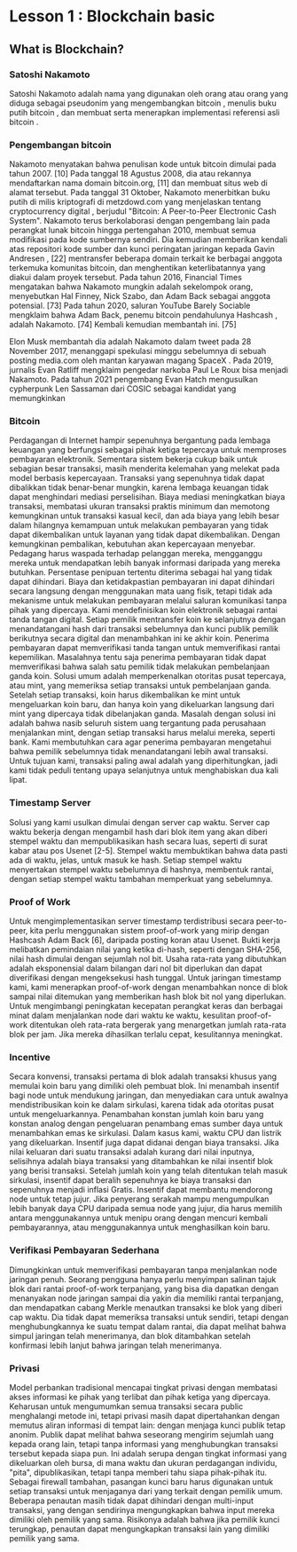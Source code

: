 # Lesson 1 : Blockchain basic

## What is Blockchain?

### Satoshi Nakamoto
Satoshi Nakamoto adalah nama yang digunakan oleh orang atau orang yang diduga sebagai pseudonim  yang mengembangkan bitcoin , menulis buku putih bitcoin , dan membuat serta menerapkan implementasi referensi asli bitcoin . 
### Pengembangan bitcoin
Nakamoto menyatakan bahwa penulisan kode untuk bitcoin dimulai pada tahun 2007. [10] Pada tanggal 18 Agustus 2008, dia atau rekannya mendaftarkan nama domain bitcoin.org, [11] dan membuat situs web di alamat tersebut. Pada tanggal 31 Oktober, Nakamoto menerbitkan buku putih di milis kriptografi di metzdowd.com yang menjelaskan tentang cryptocurrency digital , berjudul "Bitcoin: A Peer-to-Peer Electronic Cash System". Nakamoto terus berkolaborasi dengan pengembang lain pada perangkat lunak bitcoin hingga pertengahan 2010, membuat semua modifikasi pada kode sumbernya sendiri. Dia kemudian memberikan kendali atas repositori kode sumber dan kunci peringatan jaringan kepada Gavin Andresen , [22] mentransfer beberapa domain terkait ke berbagai anggota terkemuka komunitas bitcoin, dan menghentikan keterlibatannya yang diakui dalam proyek tersebut. Pada tahun 2016, Financial Times mengatakan bahwa Nakamoto mungkin adalah sekelompok orang, menyebutkan Hal Finney, Nick Szabo, dan Adam Back sebagai anggota potensial. [73] Pada tahun 2020, saluran YouTube Barely Sociable mengklaim bahwa Adam Back, penemu bitcoin pendahulunya Hashcash , adalah Nakamoto. [74] Kembali kemudian membantah ini. [75]

Elon Musk membantah dia adalah Nakamoto dalam tweet pada 28 November 2017, menanggapi spekulasi minggu sebelumnya di sebuah posting media.com oleh mantan karyawan magang SpaceX . Pada 2019, jurnalis Evan Ratliff mengklaim pengedar narkoba Paul Le Roux bisa menjadi Nakamoto. Pada tahun 2021 pengembang Evan Hatch mengusulkan cypherpunk Len Sassaman dari COSIC sebagai kandidat yang memungkinkan

### Bitcoin
Perdagangan di Internet hampir sepenuhnya bergantung pada lembaga keuangan yang berfungsi sebagai pihak ketiga tepercaya untuk memproses pembayaran elektronik. Sementara sistem bekerja cukup baik untuk sebagian besar transaksi, masih menderita kelemahan yang melekat pada model berbasis kepercayaan. Transaksi yang sepenuhnya tidak dapat dibalikkan tidak benar-benar mungkin, karena lembaga keuangan tidak dapat menghindari mediasi perselisihan. Biaya mediasi meningkatkan biaya transaksi, membatasi ukuran transaksi praktis minimum dan memotong kemungkinan untuk transaksi kasual kecil, dan ada biaya yang lebih besar dalam hilangnya kemampuan untuk melakukan pembayaran yang tidak dapat dikembalikan untuk layanan yang tidak dapat dikembalikan. Dengan kemungkinan pembalikan, kebutuhan akan kepercayaan menyebar. Pedagang harus waspada terhadap pelanggan mereka, mengganggu mereka untuk mendapatkan lebih banyak informasi daripada yang mereka butuhkan. Persentase penipuan tertentu diterima sebagai hal yang tidak dapat dihindari. Biaya dan ketidakpastian pembayaran ini dapat dihindari secara langsung dengan menggunakan mata uang fisik, tetapi tidak ada mekanisme untuk melakukan pembayaran melalui saluran komunikasi tanpa pihak yang dipercaya. 
Kami mendefinisikan koin elektronik sebagai rantai tanda tangan digital. Setiap pemilik mentransfer koin ke selanjutnya dengan menandatangani hash dari transaksi sebelumnya dan kunci publik pemilik berikutnya secara digital dan menambahkan ini ke akhir koin. Penerima pembayaran dapat memverifikasi tanda tangan untuk memverifikasi rantai kepemilikan. 
Masalahnya tentu saja penerima pembayaran tidak dapat memverifikasi bahwa salah satu pemilik tidak melakukan pembelanjaan ganda koin. Solusi umum adalah memperkenalkan otoritas pusat tepercaya, atau mint, yang memeriksa setiap transaksi untuk pembelanjaan ganda. Setelah setiap transaksi, koin harus dikembalikan ke mint untuk mengeluarkan koin baru, dan hanya koin yang dikeluarkan langsung dari mint yang dipercaya tidak dibelanjakan ganda. Masalah dengan solusi ini adalah bahwa nasib seluruh sistem uang tergantung pada perusahaan menjalankan mint, dengan setiap transaksi harus melalui mereka, seperti bank. Kami membutuhkan cara agar penerima pembayaran mengetahui bahwa pemilik sebelumnya tidak menandatangani lebih awal transaksi. Untuk tujuan kami, transaksi paling awal adalah yang diperhitungkan, jadi kami tidak peduli tentang upaya selanjutnya untuk menghabiskan dua kali lipat. 

### Timestamp Server
Solusi yang kami usulkan dimulai dengan server cap waktu. Server cap waktu bekerja dengan mengambil hash dari blok item yang akan diberi stempel waktu dan mempublikasikan hash secara luas, seperti di surat kabar atau pos Usenet [2-5]. Stempel waktu membuktikan bahwa data pasti ada di waktu, jelas, untuk masuk ke hash. Setiap stempel waktu menyertakan stempel waktu sebelumnya di hashnya, membentuk rantai, dengan setiap stempel waktu tambahan memperkuat yang sebelumnya.

### Proof of Work
Untuk mengimplementasikan server timestamp terdistribusi secara peer-to-peer, kita perlu menggunakan sistem proof-of-work yang mirip dengan Hashcash Adam Back [6], daripada posting koran atau Usenet. Bukti kerja melibatkan pemindaian nilai yang ketika di-hash, seperti dengan SHA-256, nilai hash dimulai dengan sejumlah nol bit. Usaha rata-rata yang dibutuhkan adalah eksponensial dalam bilangan dari nol bit diperlukan dan dapat diverifikasi dengan mengeksekusi hash tunggal. Untuk jaringan timestamp kami, kami menerapkan proof-of-work dengan menambahkan nonce di blok sampai nilai ditemukan yang memberikan hash blok bit nol yang diperlukan. Untuk mengimbangi peningkatan kecepatan perangkat keras dan berbagai minat dalam menjalankan node dari waktu ke waktu, kesulitan proof-of-work ditentukan oleh rata-rata bergerak yang menargetkan jumlah rata-rata blok per jam. Jika mereka dihasilkan terlalu cepat, kesulitannya meningkat.

### Incentive
Secara konvensi, transaksi pertama di blok adalah transaksi khusus yang memulai koin baru yang dimiliki oleh pembuat blok. Ini menambah insentif bagi node untuk mendukung jaringan, dan menyediakan cara untuk awalnya mendistribusikan koin ke dalam sirkulasi, karena tidak ada otoritas pusat untuk mengeluarkannya. Penambahan konstan jumlah koin baru yang konstan analog dengan pengeluaran penambang emas sumber daya untuk menambahkan emas ke sirkulasi. Dalam kasus kami, waktu CPU dan listrik yang dikeluarkan. Insentif juga dapat didanai dengan biaya transaksi. Jika nilai keluaran dari suatu transaksi adalah kurang dari nilai inputnya, selisihnya adalah biaya transaksi yang ditambahkan ke nilai insentif blok yang berisi transaksi. Setelah jumlah koin yang telah ditentukan telah masuk sirkulasi, insentif dapat beralih sepenuhnya ke biaya transaksi dan sepenuhnya menjadi inflasi Gratis. Insentif dapat membantu mendorong node untuk tetap jujur. Jika penyerang serakah mampu mengumpulkan lebih banyak daya CPU daripada semua node yang jujur, dia harus memilih antara menggunakannya untuk menipu orang dengan mencuri kembali pembayarannya, atau menggunakannya untuk menghasilkan koin baru. 

### Verifikasi Pembayaran Sederhana
Dimungkinkan untuk memverifikasi pembayaran tanpa menjalankan node jaringan penuh. Seorang pengguna hanya perlu menyimpan salinan tajuk blok dari rantai proof-of-work terpanjang, yang bisa dia dapatkan dengan menanyakan node jaringan sampai dia yakin dia memiliki rantai terpanjang, dan mendapatkan cabang Merkle menautkan transaksi ke blok yang diberi cap waktu. Dia tidak dapat memeriksa transaksi untuk sendiri, tetapi dengan menghubungkannya ke suatu tempat dalam rantai, dia dapat melihat bahwa simpul jaringan telah menerimanya, dan blok ditambahkan setelah konfirmasi lebih lanjut bahwa jaringan telah menerimanya.

### Privasi
Model perbankan tradisional mencapai tingkat privasi dengan membatasi akses informasi ke pihak yang terlibat dan pihak ketiga yang dipercaya. Keharusan untuk mengumumkan semua transaksi secara public menghalangi metode ini, tetapi privasi masih dapat dipertahankan dengan memutus aliran informasi di tempat lain: dengan menjaga kunci publik tetap anonim. Publik dapat melihat bahwa seseorang mengirim sejumlah uang kepada orang lain, tetapi tanpa informasi yang menghubungkan transaksi tersebut kepada siapa pun. Ini adalah serupa dengan tingkat informasi yang dikeluarkan oleh bursa, di mana waktu dan ukuran perdagangan individu, "pita", dipublikasikan, tetapi tanpa memberi tahu siapa pihak-pihak itu. Sebagai firewall tambahan, pasangan kunci baru harus digunakan untuk setiap transaksi untuk menjaganya dari yang terkait dengan pemilik umum. Beberapa penautan masih tidak dapat dihindari dengan multi-input transaksi, yang dengan sendirinya mengungkapkan bahwa input mereka dimiliki oleh pemilik yang sama. Risikonya adalah bahwa jika pemilik kunci terungkap, penautan dapat mengungkapkan transaksi lain yang dimiliki pemilik yang sama.

